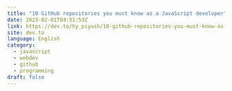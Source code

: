 ```yaml
---
title: "10 GitHub repositories you must know as a JavaScript developer"
date: 2023-02-01T04:51:53Z
link: https://dev.to/hy_piyush/10-github-repositories-you-must-know-as-a-javascript-developer-f5d?utm_medium=RSS&utm_source=news.12bit.vn
site: dev.to
language: English
category:
  - javascript
  - webdev
  - github
  - programming
draft: false
---
```

